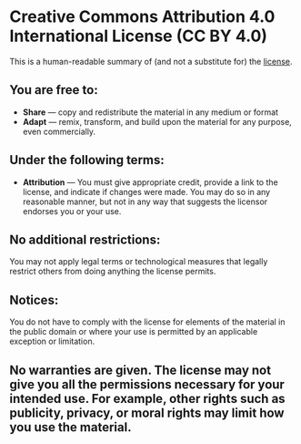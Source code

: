 # Creative Commons Attribution 4.0 International License (CC BY 4.0)

This is a human-readable summary of (and not a substitute for) the [license](https://creativecommons.org/licenses/by/4.0/legalcode).

## You are free to:
- **Share** — copy and redistribute the material in any medium or format
- **Adapt** — remix, transform, and build upon the material for any purpose, even commercially.

## Under the following terms:
- **Attribution** — You must give appropriate credit, provide a link to the license, and indicate if changes were made. You may do so in any reasonable manner, but not in any way that suggests the licensor endorses you or your use.

## No additional restrictions:
You may not apply legal terms or technological measures that legally restrict others from doing anything the license permits.

## Notices:
You do not have to comply with the license for elements of the material in the public domain or where your use is permitted by an applicable exception or limitation.

## No warranties are given. The license may not give you all the permissions necessary for your intended use. For example, other rights such as publicity, privacy, or moral rights may limit how you use the material.

